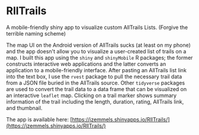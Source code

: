 # RllTrails
A mobile-friendly shiny app to visualize custom AllTrails Lists. (Forgive the terrible naming scheme)

The map UI on the Android version of AllTrails sucks (at least on my phone) and the app doesn't allow you to visualize a user-created list of trails on a map.
I built this app using the `shiny` and `shinyMobile` R packages; the former constructs interactive web applications and the latter converts an application to a mobile-friendly interface.
After pasting an AllTrails list link into the text box, I use the `rvest` package to pull the necessary trail data from a JSON file buried in the AllTrails source.
Other `tidyverse` packages are used to convert the trail data to a data frame that can be visualized on an interactive `leaflet` map.
Clicking on a trail marker shows summary information of the trail including the length, duration, rating, AllTrails link, and thumbnail.

The app is available here: [https://jzemmels.shinyapps.io/RllTrails/](https://jzemmels.shinyapps.io/RllTrails/)


